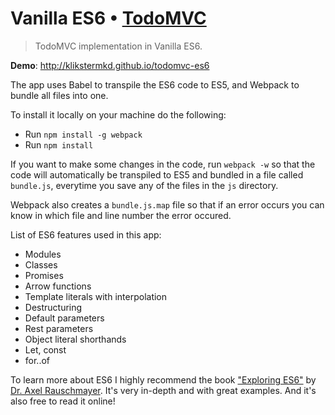 # Vanilla ES6 • [TodoMVC](http://todomvc.com)

> TodoMVC implementation in Vanilla ES6.

**Demo**: http://klikstermkd.github.io/todomvc-es6

The app uses Babel to transpile the ES6 code to ES5, and Webpack to bundle all files into one.

To install it locally on your machine do the following:

* Run `npm install -g webpack`
* Run `npm install`

If you want to make some changes in the code, run `webpack -w` so that the code will automatically be transpiled to ES5 and bundled in a file called `bundle.js`, everytime you save any of the files in the `js` directory.

Webpack also creates a `bundle.js.map` file so that if an error occurs you can know in which file and line number the error occured.

List of ES6 features used in this app:

* Modules
* Classes
* Promises
* Arrow functions
* Template literals with interpolation
* Destructuring
* Default parameters
* Rest parameters
* Object literal shorthands
* Let, const
* for..of

To learn more about ES6 I highly recommend the book ["Exploring ES6"](http://exploringjs.com) by [Dr. Axel Rauschmayer](https://twitter.com/rauschma). It's very in-depth and with great examples. And it's also free to read it online!
